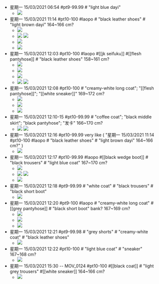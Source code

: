 - 星期一 15/03/2021 06:54 #pt9-99.99 # "light blue dayi" 
    - ![](https://firebasestorage.googleapis.com/v0/b/firescript-577a2.appspot.com/o/imgs%2Fapp%2FXELiu-NovaKG%2FO3-qN-0y-4.png?alt=media&token=2ec781ea-cb3b-4a43-bc4b-0b7c26a15020)
- 星期一 15/03/2021 11:14 #pt10-100 #laopo # "black leather shoes" # "light brown dayi"   164~166 cm?
    - ![](https://firebasestorage.googleapis.com/v0/b/firescript-577a2.appspot.com/o/imgs%2Fapp%2FXELiu-NovaKG%2F3ieyykeYLG.png?alt=media&token=1aa1e370-dbe4-44a3-8c66-3224b6f7c237)
    - ![](https://firebasestorage.googleapis.com/v0/b/firescript-577a2.appspot.com/o/imgs%2Fapp%2FXELiu-NovaKG%2FSEB5Mtpwnv.jpg?alt=media&token=549b1043-f948-49a2-9bc7-7a7cad11dd58)
![](https://firebasestorage.googleapis.com/v0/b/firescript-577a2.appspot.com/o/imgs%2Fapp%2FXELiu-NovaKG%2F10ntdU_iay.png?alt=media&token=0d98b663-6fa3-464c-b741-b9f64ce70219)
    - ![](https://firebasestorage.googleapis.com/v0/b/firescript-577a2.appspot.com/o/imgs%2Fapp%2FXELiu-NovaKG%2FgDseXCJ5Ua.png?alt=media&token=4b90a1cb-1021-49fe-94a9-ed1dbf1d368b)
    - ![](https://firebasestorage.googleapis.com/v0/b/firescript-577a2.appspot.com/o/imgs%2Fapp%2FXELiu-NovaKG%2Fwct25FUKZN.png?alt=media&token=1c07ce1b-08cf-4663-8f3a-751882b025c1)
- 星期一 15/03/2021 12:03 #pt10-100 #laopo #[[jk seifuku]] #[[flesh pantyhose]] # "black leather shoes"   158~161 cm?
    - ![](https://firebasestorage.googleapis.com/v0/b/firescript-577a2.appspot.com/o/imgs%2Fapp%2FXELiu-NovaKG%2FYJIZOzF8aw.jpg?alt=media&token=0de1f56e-435e-4873-81ba-710183b8ad17)
    - ![](https://firebasestorage.googleapis.com/v0/b/firescript-577a2.appspot.com/o/imgs%2Fapp%2FXELiu-NovaKG%2F5cHWMrn8sy.jpg?alt=media&token=1c80b0cc-6cb1-44f9-a580-f079a6d40791)
    - ![](https://firebasestorage.googleapis.com/v0/b/firescript-577a2.appspot.com/o/imgs%2Fapp%2FXELiu-NovaKG%2F7MBZ-GMPxO.png?alt=media&token=534407a5-273b-4dc7-8a81-614596442066)
    - ![](https://firebasestorage.googleapis.com/v0/b/firescript-577a2.appspot.com/o/imgs%2Fapp%2FXELiu-NovaKG%2Fwf_df8EWT8.png?alt=media&token=863bf141-dd2f-4b5d-8b62-a78cfe32a731)
![](https://firebasestorage.googleapis.com/v0/b/firescript-577a2.appspot.com/o/imgs%2Fapp%2FXELiu-NovaKG%2F5rX5tJ0pac.png?alt=media&token=2a06b9de-02e1-413e-b589-77f37e9b641d)
- 星期一 15/03/2021 12:08 #pt10-100 # "creamy-white long coat"; "[[flesh pantyhose]]"; "[[white sneaker]]"   169~172 cm?
    - ![](https://firebasestorage.googleapis.com/v0/b/firescript-577a2.appspot.com/o/imgs%2Fapp%2FXELiu-NovaKG%2FwGJBU9wIm7.jpg?alt=media&token=faf49b61-d266-487c-af49-474676a8ef1f)
    - ![](https://firebasestorage.googleapis.com/v0/b/firescript-577a2.appspot.com/o/imgs%2Fapp%2FXELiu-NovaKG%2FiUmw-p8WrC.png?alt=media&token=ceb3a3d7-1f84-49c0-ab87-690446424625)
    - ![](https://firebasestorage.googleapis.com/v0/b/firescript-577a2.appspot.com/o/imgs%2Fapp%2FXELiu-NovaKG%2FQM_HQlSkjU.png?alt=media&token=07b991e2-6045-4d75-bc30-711f0e952723)  
- 星期一 15/03/2021 12:10-15 #pt10-99.99 # "coffee coat"; "black middle skirt"; "black pantyhose"; "发卡"   166~170 cm?  
    - ![](https://firebasestorage.googleapis.com/v0/b/firescript-577a2.appspot.com/o/imgs%2Fapp%2FXELiu-NovaKG%2Fh0gCgDOngR.jpg?alt=media&token=5ecc59eb-b552-4745-88a8-bd63e689ac05)
![](https://firebasestorage.googleapis.com/v0/b/firescript-577a2.appspot.com/o/imgs%2Fapp%2FXELiu-NovaKG%2FydmJi39NOi.png?alt=media&token=a7aa5e60-3422-4050-8b19-d8a7a527e1be)
- 星期一 15/03/2021 12:16 #pt10-99.99   very like ( "星期一 15/03/2021 11:14 #pt10-100 #laopo # "black leather shoes" # "light brown dayi"   164~166 cm?" ) 
    - ![](https://firebasestorage.googleapis.com/v0/b/firescript-577a2.appspot.com/o/imgs%2Fapp%2FXELiu-NovaKG%2FfppRfxgWeQ.png?alt=media&token=0b844c88-4578-4822-b1ef-9c9ebf1983df)
- 星期一 15/03/2021 12:17 #pt10-99.99 #laopo #[[black wedge boot]] # "black trousers" # "light blue coat"   167~170 cm?
    - ![](https://firebasestorage.googleapis.com/v0/b/firescript-577a2.appspot.com/o/imgs%2Fapp%2FXELiu-NovaKG%2Fk5IDCeaZJN.png?alt=media&token=7fc8500a-9c84-4ad3-834e-1ea8b812a329)
    - ![](https://firebasestorage.googleapis.com/v0/b/firescript-577a2.appspot.com/o/imgs%2Fapp%2FXELiu-NovaKG%2FjZLjNaAIrN.png?alt=media&token=b2bee2ec-2ba2-4cf6-9d7f-99b842bd0508) 
![](https://firebasestorage.googleapis.com/v0/b/firescript-577a2.appspot.com/o/imgs%2Fapp%2FXELiu-NovaKG%2Fnhc1S2ZLlo.png?alt=media&token=e789cdb4-064c-4792-9915-609cc712e398)
    - ![](https://firebasestorage.googleapis.com/v0/b/firescript-577a2.appspot.com/o/imgs%2Fapp%2FXELiu-NovaKG%2FY3UpcgaidI.jpg?alt=media&token=fa789ed7-5b61-43d5-8aad-7a924d549e6d)
- 星期一 15/03/2021 12:18 #pt9-99.99 # "white coat" # "black trousers" # "black short boot" 
    - ![](https://firebasestorage.googleapis.com/v0/b/firescript-577a2.appspot.com/o/imgs%2Fapp%2FXELiu-NovaKG%2FMPkh7tOje4.png?alt=media&token=1ce75cf3-21b8-4d42-ad6f-c78568f299d7)
- 星期一 15/03/2021 12:20 #pt9-100 #laopo # "creamy-white long coat" #[[grey pantyhose]] # "black short boot"   bank?   167~169 cm?
    - ![](https://firebasestorage.googleapis.com/v0/b/firescript-577a2.appspot.com/o/imgs%2Fapp%2FXELiu-NovaKG%2Fb7jmQWON_Y.png?alt=media&token=f3ff337b-8500-4d7f-8198-0369cc9e79ca)
    - ![](https://firebasestorage.googleapis.com/v0/b/firescript-577a2.appspot.com/o/imgs%2Fapp%2FXELiu-NovaKG%2FrYD2CGWRRb.jpg?alt=media&token=64fea088-7bfd-4e20-bfcc-85a89e43ab11)
    - ![](https://firebasestorage.googleapis.com/v0/b/firescript-577a2.appspot.com/o/imgs%2Fapp%2FXELiu-NovaKG%2FWmsR8nYzhT.png?alt=media&token=cbe3c4cc-880d-4ce5-ab05-8cbb9ca7162d) 
- 星期一 15/03/2021 12:21 #pt9-99.98 # "grey shorts" # "creamy-white coat" # "black leather shoes"
    - ![](https://firebasestorage.googleapis.com/v0/b/firescript-577a2.appspot.com/o/imgs%2Fapp%2FXELiu-NovaKG%2FyxT-xX8qTR.png?alt=media&token=5ca9b0b2-e4ee-4a1e-8c2f-357214ca8f34)
- 星期一 15/03/2021 12:22 #pt10-100 # "light blue coat" # "sneaker"   167~168 cm?
    - ![](https://firebasestorage.googleapis.com/v0/b/firescript-577a2.appspot.com/o/imgs%2Fapp%2FXELiu-NovaKG%2FNlAXhiJQx7.png?alt=media&token=d8e55363-a752-4575-aa0c-cf502c316c3b)
- 星期一 15/03/2021 15:30 -- MOV_0124 #pt10-100 #[[black coat]] # "light grey trousers" #[[white sneaker]]   164~166 cm?
    - ![](https://firebasestorage.googleapis.com/v0/b/firescript-577a2.appspot.com/o/imgs%2Fapp%2FXELiu-NovaKG%2F1eLukPC80o.jpg?alt=media&token=f0a1e3be-c31f-40ab-9f09-c61434dc366b)
